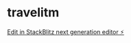 # travelitm

[Edit in StackBlitz next generation editor ⚡️](https://stackblitz.com/~/github.com/websRai/travelitm)
